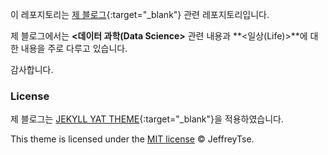 
이 레포지토리는 [제 블로그](https://kongju7.github.io){:target="_blank"} 관련 레포지토리입니다.  

제 블로그에서는 **<데이터 과학(Data Science>** 관련 내용과 **<일상(Life)>**에 대한 내용을 주로 다루고 있습니다. 

감사합니다.  
  
  
### License

제 블로그는 [JEKYLL YAT THEME](https://github.com/jeffreytse/jekyll-theme-yat){:target="_blank"}을 적용하였습니다.  


This theme is licensed under the [MIT license](https://opensource.org/licenses/mit-license.php) © JeffreyTse.
